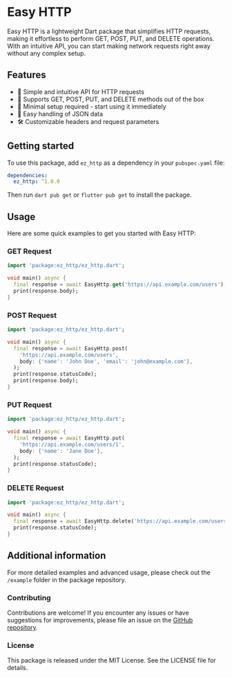 <!--
This README describes the package. If you publish this package to pub.dev,
this README's contents appear on the landing page for your package.

For information about how to write a good package README, see the guide for
[writing package pages](https://dart.dev/tools/pub/writing-package-pages).

For general information about developing packages, see the Dart guide for
[creating packages](https://dart.dev/guides/libraries/create-packages)
and the Flutter guide for
[developing packages and plugins](https://flutter.dev/to/develop-packages).
-->

# Easy HTTP

Easy HTTP is a lightweight Dart package that simplifies HTTP requests, making it effortless to perform GET, POST, PUT, and DELETE operations. With an intuitive API, you can start making network requests right away without any complex setup.

## Features

- 🚀 Simple and intuitive API for HTTP requests
- 🔧 Supports GET, POST, PUT, and DELETE methods out of the box
- 🎯 Minimal setup required - start using it immediately
- 🔄 Easy handling of JSON data
- 🛠 Customizable headers and request parameters

## Getting started

To use this package, add `ez_http` as a dependency in your `pubspec.yaml` file:

```yaml
dependencies:
  ez_http: ^1.0.0
```

Then run `dart pub get` or `flutter pub get` to install the package.

## Usage

Here are some quick examples to get you started with Easy HTTP:

### GET Request

```dart
import 'package:ez_http/ez_http.dart';

void main() async {
  final response = await EasyHttp.get('https://api.example.com/users');
  print(response.body);
}
```

### POST Request

```dart
import 'package:ez_http/ez_http.dart';

void main() async {
  final response = await EasyHttp.post(
    'https://api.example.com/users',
    body: {'name': 'John Doe', 'email': 'john@example.com'},
  );
  print(response.statusCode);
  print(response.body);
}
```

### PUT Request

```dart
import 'package:ez_http/ez_http.dart';

void main() async {
  final response = await EasyHttp.put(
    'https://api.example.com/users/1',
    body: {'name': 'Jane Doe'},
  );
  print(response.statusCode);
}
```

### DELETE Request

```dart
import 'package:ez_http/ez_http.dart';

void main() async {
  final response = await EasyHttp.delete('https://api.example.com/users/1');
  print(response.statusCode);
}
```

## Additional information

For more detailed examples and advanced usage, please check out the `/example` folder in the package repository.

### Contributing

Contributions are welcome! If you encounter any issues or have suggestions for improvements, please file an issue on the [GitHub repository](https://github.com/jackywongjw/ez_http).

### License

This package is released under the MIT License. See the LICENSE file for details.